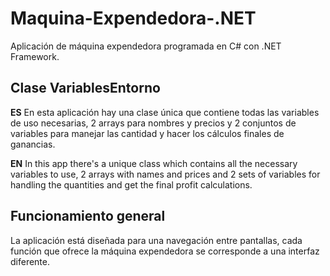 # Maquina-Expendedora-.NET
Aplicación de máquina expendedora programada en C# con .NET Framework.

## Clase VariablesEntorno
**ES** En esta aplicación hay una clase única que contiene todas las variables de uso necesarias, 2 arrays para nombres y precios y 2 conjuntos de variables para manejar
las cantidad y hacer los cálculos finales de ganancias.

**EN** In this app there's a unique class which contains all the necessary variables to use, 2 arrays with names and prices and 2 sets of variables for handling the quantities and get the final profit calculations.

## Funcionamiento general
La aplicación está diseñada para una navegación entre pantallas, cada función que ofrece la máquina expendedora se corresponde a una interfaz diferente.

